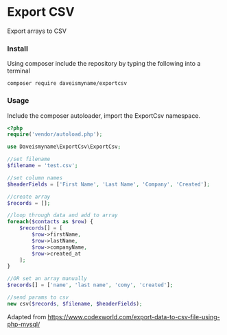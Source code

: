 # Export CSV
Export arrays to CSV

### Install

Using composer include the repository by typing the following into a terminal

```
composer require daveismyname/exportcsv
```

### Usage

Include the composer autoloader, import the ExportCsv namespace.


```php
<?php
require('vendor/autoload.php');

use Daveismyname\ExportCsv\ExportCsv;

//set filename
$filename = 'test.csv';

//set column names
$headerFields = ['First Name', 'Last Name', 'Company', 'Created'];

//create array
$records = [];

//loop through data and add to array
foreach($contacts as $row) {
    $records[] = [
        $row->firstName,
        $row->lastName,
        $row->companyName,
        $row->created_at
    ];
}

//OR set an array manually
$records[] = ['name', 'last name', 'comy', 'created'];

//send params to csv
new csv($records, $filename, $headerFields);
```

Adapted from https://www.codexworld.com/export-data-to-csv-file-using-php-mysql/
